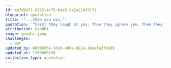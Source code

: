 ```yaml
---
id: 4a7db971-9923-4c75-bea6-9a2a2247d1f1
blueprint: quotation
title: '"...then you win.”'
quotation: '“First they laugh at you. Then they ignore you. Then they fight you. Then you win.”'
attribution: Gandhi
image: gandhi.jpeg
challenges:
  - war
updated_by: 0800036e-1638-4d6e-822a-26aefe2f9e99
updated_at: 1709960330
collection_type: quotation
---
```

